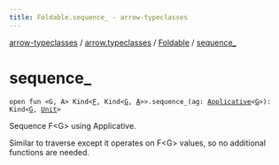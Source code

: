 ```yaml
---
title: Foldable.sequence_ - arrow-typeclasses
---
```


[arrow-typeclasses](../../index.html) / [arrow.typeclasses](../index.html) / [Foldable](index.html) / [sequence_](./sequence_.html)

# sequence_

`open fun <G, A> Kind<`[`F`](index.html#F)`, Kind<`[`G`](sequence_.html#G)`, `[`A`](sequence_.html#A)`>>.sequence_(ag: `[`Applicative`](../-applicative/index.html)`<`[`G`](sequence_.html#G)`>): Kind<`[`G`](sequence_.html#G)`, `[`Unit`](https://kotlinlang.org/api/latest/jvm/stdlib/kotlin/-unit/index.html)`>`

Sequence F&lt;G&gt; using Applicative.

Similar to traverse except it operates on F&lt;G&gt; values, so no additional functions are needed.

